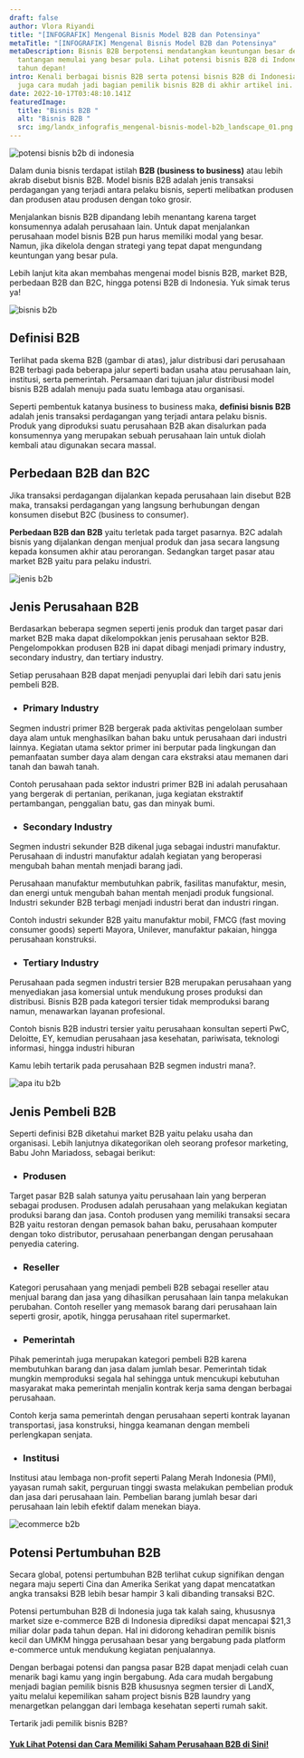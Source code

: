 ```yaml
---
draft: false
author: Vlora Riyandi
title: "[INFOGRAFIK] Mengenal Bisnis Model B2B dan Potensinya"
metaTitle: "[INFOGRAFIK] Mengenal Bisnis Model B2B dan Potensinya"
metaDescription: Bisnis B2B berpotensi mendatangkan keuntungan besar dengan
  tantangan memulai yang besar pula. Lihat potensi bisnis B2B di Indonesia di
  tahun depan!
intro: Kenali berbagai bisnis B2B serta potensi bisnis B2B di Indonesia. Ketahui
  juga cara mudah jadi bagian pemilik bisnis B2B di akhir artikel ini.
date: 2022-10-17T03:48:10.141Z
featuredImage:
  title: "Bisnis B2B "
  alt: "Bisnis B2B "
  src: img/landx_infografis_mengenal-bisnis-model-b2b_landscape_01.png
---
```

![potensi bisnis b2b di indonesia](https://lh6.googleusercontent.com/LfdQzZJ08phU3KZQaSGysS1yanv3rLYcNweYYvPon3bYhJ86SliLUsBqPGW6zZAVjNTvcIxN80Bf8CJxzlMAG2cT5fXIuMRrHL5s3J_AiioHExY3NTDBliPt1nQzBveoK9KRLaiGZi-nn9HobGk3VpBLEbaniOYNu8Cv-VkpBW3gCSgtx-veX2aKWQ "potensi bisnis b2b di indonesia")

Dalam dunia bisnis terdapat istilah **B2B (business to business)** atau lebih akrab disebut bisnis B2B. Model bisnis B2B adalah jenis transaksi perdagangan yang terjadi antara pelaku bisnis, seperti melibatkan produsen dan produsen atau produsen dengan toko grosir.

Menjalankan bisnis B2B dipandang lebih menantang karena target konsumennya adalah perusahaan lain. Untuk dapat menjalankan perusahaan model bisnis B2B pun harus memiliki modal yang besar. Namun, jika dikelola dengan strategi yang tepat dapat mengundang keuntungan yang besar pula. 

Lebih lanjut kita akan membahas mengenai model bisnis B2B, market B2B, perbedaan B2B dan B2C, hingga potensi B2B di Indonesia. Yuk simak terus ya!

![bisnis b2b ](https://lh3.googleusercontent.com/RscLYNTXK71gcPHzofqaMw5_JscL-dNQeu50jFHMiLrGXSInLQB6_SUEXILEijQvcydsx-4hG94WDTBq_fbdxAMm3KkQ8nuCwaHtL7R-wWkhsTIBIcRZu5TigdBX8HTPp4BqoeOE6jebDiOKu6FVQ6Cj2Yo3NGuNtb8EBEZOVDIiTCkf4UXx-L6QEQ "bisnis b2b ")

## Definisi B2B

Terlihat pada skema B2B (gambar di atas), jalur distribusi dari perusahaan B2B terbagi pada beberapa jalur seperti badan usaha atau perusahaan lain, institusi, serta pemerintah. Persamaan dari tujuan jalur distribusi model bisnis B2B adalah menuju pada suatu lembaga atau organisasi.

Seperti pembentuk katanya business to business maka, **definisi bisnis B2B** adalah jenis transaksi perdagangan yang terjadi antara pelaku bisnis. Produk yang diproduksi suatu perusahaan B2B akan disalurkan pada konsumennya yang merupakan sebuah perusahaan lain untuk diolah kembali atau digunakan secara massal.

## Perbedaan B2B dan B2C

Jika transaksi perdagangan dijalankan kepada perusahaan lain disebut B2B maka, transaksi perdagangan yang langsung berhubungan dengan konsumen disebut B2C (business to consumer). 

**Perbedaan B2B dan B2B** yaitu terletak pada target pasarnya. B2C adalah bisnis yang dijalankan dengan menjual produk dan jasa secara langsung kepada konsumen akhir atau perorangan. Sedangkan target pasar atau market B2B yaitu para pelaku industri.

![jenis b2b](https://lh6.googleusercontent.com/hl3vI6sed880ooVRy55uKJ2IVbjrJO58YVocSUXa-lRr8Yxj9DIN27dPOktDPAav1KzuEFkGqE9edYGmfqZQhC6BUCNV5-xli_omV13Gj-0wh1GEuiMl8HLGVfQeimlP7Oy5sxQhYXlZFzIyO3y6O2a0hUGaONGph37MTSQhht-pluEEzfm8vrR8Zw "jenis b2b")

## Jenis Perusahaan B2B 

Berdasarkan beberapa segmen seperti jenis produk dan target pasar dari market B2B maka dapat dikelompokkan jenis perusahaan sektor B2B. Pengelompokkan produsen B2B ini dapat dibagi menjadi primary industry, secondary industry, dan tertiary industry.

Setiap perusahaan B2B dapat menjadi penyuplai dari lebih dari satu jenis pembeli B2B.

* ### Primary Industry

Segmen industri primer B2B bergerak pada aktivitas pengelolaan sumber daya alam untuk menghasilkan bahan baku untuk perusahaan dari industri lainnya. Kegiatan utama sektor primer ini berputar pada lingkungan dan pemanfaatan sumber daya alam dengan cara ekstraksi atau memanen dari tanah dan bawah tanah. 

Contoh perusahaan pada sektor industri primer B2B ini adalah perusahaan yang bergerak di pertanian, perikanan, juga kegiatan ekstraktif pertambangan, penggalian batu, gas dan minyak bumi. 

* ### Secondary Industry

Segmen industri sekunder B2B dikenal juga sebagai industri manufaktur. Perusahaan di industri manufaktur adalah kegiatan yang beroperasi mengubah bahan mentah menjadi barang jadi. 

Perusahaan manufaktur membutuhkan pabrik, fasilitas manufaktur, mesin, dan energi untuk mengubah bahan mentah menjadi produk fungsional. Industri sekunder B2B terbagi menjadi industri berat dan industri ringan.

Contoh industri sekunder B2B yaitu manufaktur mobil, FMCG (fast moving consumer goods) seperti Mayora, Unilever, manufaktur pakaian, hingga perusahaan konstruksi.

* ### Tertiary Industry

Perusahaan pada segmen industri tersier B2B merupakan perusahaan yang menyediakan jasa komersial untuk mendukung proses produksi dan distribusi. Bisnis B2B pada kategori tersier tidak memproduksi barang namun, menawarkan layanan profesional.

Contoh bisnis B2B industri tersier yaitu perusahaan konsultan seperti PwC, Deloitte, EY, kemudian perusahaan jasa kesehatan, pariwisata, teknologi informasi, hingga industri hiburan

Kamu lebih tertarik pada perusahaan B2B segmen industri mana?.

![apa itu b2b](https://lh4.googleusercontent.com/1wwJlExezvv-o6-ZisGzC9jcXNlre9PkeGS7k98cPn1HKvlNi7rQmbCei-0YbDJy_Hp3d5_v88ICm44skN9IJhUUe7UL1_men8Yay4qY_yWbu-GVuAhm3_5-R3NAwNrACNa__3IWUjy0IiubIBZ0Yeh9o5LrnCrarU7XYbUtC0QM6LthdptwYj1-tA "apa itu b2b")

## Jenis Pembeli B2B

Seperti definisi B2B diketahui market B2B yaitu pelaku usaha dan organisasi. Lebih lanjutnya dikategorikan oleh seorang profesor marketing, Babu John Mariadoss, sebagai berikut:

* ### Produsen

Target pasar B2B salah satunya yaitu perusahaan lain yang berperan sebagai produsen. Produsen adalah perusahaan yang melakukan kegiatan produksi barang dan jasa. Contoh produsen yang memiliki transaksi secara B2B yaitu restoran dengan pemasok bahan baku, perusahaan komputer dengan toko distributor, perusahaan penerbangan dengan perusahaan penyedia catering.

* ### Reseller

Kategori perusahaan yang menjadi pembeli B2B sebagai reseller atau menjual barang dan jasa yang dihasilkan perusahaan lain tanpa melakukan perubahan. Contoh reseller yang memasok barang dari perusahaan lain seperti grosir, apotik, hingga perusahaan ritel supermarket.

* ### Pemerintah 

Pihak pemerintah juga merupakan kategori pembeli B2B karena membutuhkan barang dan jasa dalam jumlah besar. Pemerintah tidak mungkin memproduksi segala hal sehingga untuk mencukupi kebutuhan masyarakat maka pemerintah menjalin kontrak kerja sama dengan berbagai perusahaan.

Contoh kerja sama pemerintah dengan perusahaan seperti kontrak layanan transportasi, jasa konstruksi, hingga keamanan dengan membeli perlengkapan senjata.

* ### Institusi

Institusi atau lembaga non-profit seperti Palang Merah Indonesia (PMI), yayasan rumah sakit, perguruan tinggi swasta melakukan pembelian produk dan jasa dari perusahaan lain. Pembelian barang jumlah besar dari perusahaan lain lebih efektif dalam menekan biaya.

![ecommerce b2b](https://lh3.googleusercontent.com/50SIITHKeU0UNwYRbgoheIODPo0gW-3shFLGte-MeSOO98X-CemPu8dIWUBEU7uvMRADVqE30tZbC7jNW9mse7u3EbfhwYp8DzK2rI4zNnQc81kb1HN4vRhVfZAVjOKC6i9hx4BXmh475llLBmWEGZDyj5u03TgcWZjvYt9KzoSqTfSImiCfpEp9CA "ecommerce b2b")

## Potensi Pertumbuhan B2B 

Secara global, potensi pertumbuhan B2B terlihat cukup signifikan dengan negara maju seperti Cina dan Amerika Serikat yang dapat mencatatkan angka transaksi B2B lebih besar hampir 3 kali dibanding transaksi B2C.

Potensi pertumbuhan B2B di Indonesia juga tak kalah saing, khususnya market size e-commerce B2B di Indonesia diprediksi dapat mencapai $21,3 miliar dolar pada tahun depan. Hal ini didorong kehadiran pemilik bisnis kecil dan UMKM hingga perusahaan besar yang bergabung pada platform e-commerce untuk mendukung kegiatan penjualannya.

Dengan berbagai potensi dan pangsa pasar B2B dapat menjadi celah cuan menarik bagi kamu yang ingin bergabung. Ada cara mudah bergabung menjadi bagian pemilik bisnis B2B khususnya segmen tersier di LandX, yaitu melalui kepemilikan saham project bisnis B2B laundry yang menargetkan pelanggan dari lembaga kesehatan seperti rumah sakit.

Tertarik jadi pemilik bisnis B2B?[](https://app.landx.id/?utm_source=Organic+Page&utm_medium=Content+Blog&utm_campaign=BlogLandX&utm_id=Blog)

#### [Yuk Lihat Potensi dan Cara Memiliki Saham Perusahaan B2B di Sini!](https://app.landx.id/?utm_source=Organic+Page&utm_medium=Content+Blog&utm_campaign=BlogLandX&utm_id=Blog)